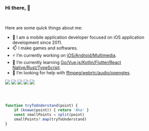 
### Hi there, 👋
<br/>

Here are some quick things about me:

- 🔭  I am a mobile application developer focused on iOS application development since 2011.
- 📫  I make games and softwares.
- ⚡   I’m currently working on <u>iOS/Android/Multimedia</u>.
- 🌱  I’m currently learning <u>Go/Vue.js/Kotlin/Flutter/React Native/Rust/TypeScript</u>.
- 🤔  I’m looking for help with <u>ffmpeg/webrtc/audio/opengles</u>.

![](https://github-profile-summary-cards.vercel.app/api/cards/profile-details?username=suxinde2009&theme=github)
![](https://github-profile-summary-cards.vercel.app/api/cards/repos-per-language?username=suxinde2009&theme=github)
![](https://github-profile-summary-cards.vercel.app/api/cards/most-commit-language?username=suxinde2009&theme=github)
![](https://github-profile-summary-cards.vercel.app/api/cards/stats?username=suxinde2009&theme=github)
![](https://github-profile-summary-cards.vercel.app/api/cards/productive-time?username=suxinde2009&theme=github)

<br/>

```js

function tryToUnderstand(point) {
    if (known(point)) { return 'Aha' }
    const smallPoints = split(point)
    smallPoints?.map(tryToUnderstand)
}

```
